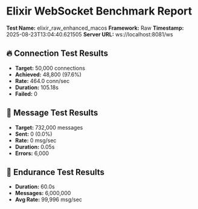 # Elixir WebSocket Benchmark Report

**Test Name:** elixir_raw_enhanced_macos
**Framework:** Raw
**Timestamp:** 2025-08-23T13:04:40.621505
**Server URL:** ws://localhost:8081/ws

## 🔥 Connection Test Results

- **Target:** 50,000 connections
- **Achieved:** 48,800 (97.6%)
- **Rate:** 464.0 conn/sec
- **Duration:** 105.18s
- **Failed:** 0

## 🌊 Message Test Results

- **Target:** 732,000 messages
- **Sent:** 0 (0.0%)
- **Rate:** 0 msg/sec
- **Duration:** 0.05s
- **Errors:** 6,000

## 💪 Endurance Test Results

- **Duration:** 60.0s
- **Messages:** 6,000,000
- **Avg Rate:** 99,996 msg/sec

